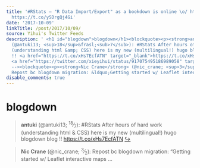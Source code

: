 ```yaml
---
title: '#RStats — "R Data Import/Export" as a bookdown is online \o/ https://t.co/HmhZlLSK4S
  https://t.co/ySDrgQj4Gi'
date: '2017-10-09'
linkTitle: /post/2017/10/09/
source: Yihui's Twitter Feeds
description: ' <h1 id="blogdown">blogdown</h1><blockquote><p><strong>antuki</strong>
  (@antuki13; <sup>18</sup>&frasl;<sub>7</sub>): #RStats After hours of hard work
  (understanding html &amp; CSS) here is my new (multilingual!) hugo blogdown blog
  !! <a href="https://t.co/xHs7EcfATN" target="_blank">https://t.co/xHs7EcfATN</a>
  <a href="https://twitter.com/xieyihui/status/917075495186989058" target="_blank">&#8618;</a></p></blockquote><!--
  --><blockquote><p><strong>Nic Crane</strong> (@nic_crane; <sup>3</sup>&frasl;<sub>2</sub>):
  Repost bc blogdown migration: &ldquo;Getting started w/ Leaflet interactive maps  ...'
disable_comments: true
---
```

 <h1 id="blogdown">blogdown</h1><blockquote><p><strong>antuki</strong> (@antuki13; <sup>18</sup>&frasl;<sub>7</sub>): #RStats After hours of hard work (understanding html &amp; CSS) here is my new (multilingual!) hugo blogdown blog !! <a href="https://t.co/xHs7EcfATN" target="_blank">https://t.co/xHs7EcfATN</a> <a href="https://twitter.com/xieyihui/status/917075495186989058" target="_blank">&#8618;</a></p></blockquote><!-- --><blockquote><p><strong>Nic Crane</strong> (@nic_crane; <sup>3</sup>&frasl;<sub>2</sub>): Repost bc blogdown migration: &ldquo;Getting started w/ Leaflet interactive maps  ...